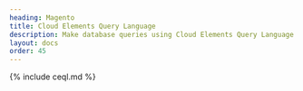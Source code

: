 ```yaml
---
heading: Magento
title: Cloud Elements Query Language
description: Make database queries using Cloud Elements Query Language.
layout: docs
order: 45
---
```


{% include ceql.md %}
